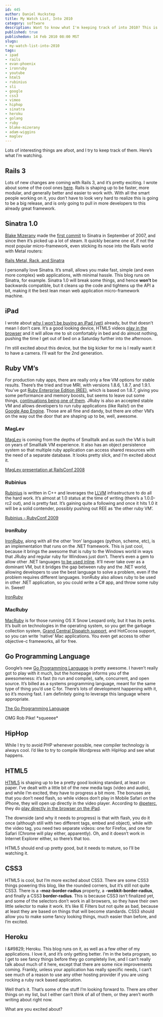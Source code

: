 ```yaml
--- 
id: 445
author: Daniel Huckstep
title: My Watch List, Into 2010
category: software
description: Want to know what I'm keeping track of into 2010? This is it.
published: true
publishedon: 14 Feb 2010 08:00 MST
slugs: 
- my-watch-list-into-2010
tags: 
- ipad
- rails
- evan-phoenix
- ironruby
- youtube
- html5
- rubinius
- sli
- google
- css3
- vimeo
- hiphop
- sinatra
- heroku
- golang
- ruby
- blake-mizerany
- adam-wiggins
- maglev
---
```

Lots of interesting things are afoot, and I try to keep track of them.
Here’s what I’m watching.

## Rails 3

Lots of new changes are coming with Rails 3, and it’s pretty exciting. I
wrote about some of the cool ones
[here](http://blog.darkhax.com/2010/02/06/rails-3-release-notes-what-does-it-mean-to-you).
Rails is shaping up to be faster, more modular, and generally better and
easier to work with. With all the smart people working on it, you don’t
have to look very hard to realize this is going to be a big release, and
is only going to pull in more developers to this already great
framework.

## Sinatra 1.0

[Blake Mizerany](http://github.com/bmizerany) made the [first
commit](http://github.com/sinatra/sinatra/commit/72be291da2bf7a5e2dacf8b9119a258d8db53c43)
to Sinatra in September of 2007, and since then it’s picked up a lot of
steam. It quickly became one of, if not the most popular
micro-framework, even sticking its nose into the Rails world with Metal
routers:

[Rails Metal, Rack, and
Sinatra](http://www.slideshare.net/adamwiggins/rails-metal-rack-and-sinatra)

I personally love Sinatra. It’s small, allows you make fast, simple (and
even more complex) web applications, with minimal hassle. This blog runs
on Sinatra, for example. Sinatra 1.0 will break some things, and hence
**won’t** be backwards compatible, but it cleans up the code and
tightens up the API a bit, making it the best lean mean web application
micro-framework machine.

## iPad

I wrote about [why I won’t be buying an iPad
(yet)](http://blog.darkhax.com/2010/02/01/why-i-won-t-be-buying-an-ipad-yet)
already, but that doesn’t mean I don’t care. It’s a good looking device,
HTML5 videos [play in the
browser](http://twitter.com/peterc/status/8928582766) and it will allow
me to sit comfortably in bed and do almost nothing, pushing the time I
get out of bed on a Saturday further into the afternoon.

I’m still excited about this device, but the big kicker for me is I
really want it to have a camera. I’ll wait for the 2nd generation.

## Ruby VM’s

For production ruby apps, there are really only a few VM options for
stable results. There’s the tried and true MRI, with versions 1.8.6,
1.8.7, and 1.9.1. You’ve got [Ruby Enterprise Edition
(REE)](http://www.rubyenterpriseedition.com/), which is based on 1.8.7,
giving you some performance and memory boosts, but seems to leave out
some things, [continuations being one of
them](http://twitter.com/lsegal/status/7293701988). JRuby is also an
accepted stable VM and allows developers to run ruby applications (like
Rails!) on the [Google App Engine](http://code.google.com/appengine/).
Those are all fine and dandy, but there are other VM’s on the way out
the door that are shaping up to be, well, awesome.

### MagLev

[MagLev](http://maglev.gemstone.com/) is coming from the depths of
Smalltalk and as such the VM is built on years of Smalltalk VM
experience. It also has an object persistence system so that multiple
ruby application can access shared resources with the need of a separate
database. It looks pretty slick, and I’m excited about it.

[MagLev presentation at RailsConf 2008](http://vimeo.com/1147409)

### Rubinius

[Rubinius](http://rubini.us/) is written in C++ and leverages the
[LLVM](http://llvm.org/) infrastructure to do all the hard work. It’s
almost at 1.0 status at the time of writing (there’s a 1.0.0-rc2 out),
and is pretty fast. It’s gaining quite a following and once it hits 1.0
it will be a solid contender, possibly pushing out REE as ‘the other
ruby VM’.

[Rubinius - RubyConf
2009](http://www.slideshare.net/evanphx/rubyconf-2009)

### IronRuby

[IronRuby](http://ironruby.net/), along with all the other ‘Iron’
languages (python, scheme, etc), is an implementation that runs on the
.NET framework. This is just cool, because it brings the awesome that is
ruby to the Windows world in ways that JRuby and regular ruby for
Windows just don’t. There’s even a gem to allow other .NET languages [to
be used inline](http://github.com/rvernagus/IronRubyInline). It’ll never
take over as a dominant VM, but it bridges the gap between ruby and the
.NET world, allowing developers to use the best language to solve a
problem, even if the problem requires different languages. IronRuby also
allows ruby to be used in other .NET application, so you could write a
C\# app, and throw some ruby in. Sweet!

[IronRuby](http://www.slideshare.net/BenHalluk/ironruby)

### MacRuby

[MacRuby](http://www.macruby.org/) is for those running OS X Snow
Leopard only, but it has its perks. It’s built on technologies in the
operating system, so you get the garbage collection system, [Grand
Central Dispatch
support](http://www.macruby.org/documentation/gcd.html), and HotCocoa
support, so you can write ‘native’ Mac applications. You even get access
to other objective-c frameworks, all for free.

## Go Programming Language

Google’s new [Go Programming Language](http://golang.org/) is pretty
awesome. I haven’t really got to play with it much, but the homepage
informs you of the awesomeness: it’s fast (to run and compile), safe,
concurrent, and open source. It’s billed as a systems programming
language, meant for the same type of thing you’d use C for. There’s lots
of development happening with it, so it’s moving fast. I am definitely
going to leverage this language where appropriate.

[The Go Programming
Language](http://www.youtube.com/watch?v=rKnDgT73v8s&feature=player_embedded)

OMG Rob Pike! \*squeeee\*

## HipHop

While I try to avoid PHP whenever possible, new compiler technology is
always cool. I’d like to try to compile Wordpress with HipHop and see
what happens.

## HTML5

[HTML5](http://www.w3.org/TR/html5/) is shaping up to be a pretty good
looking standard, at least on paper. I’ve dealt with a little bit of the
new media tags (video and audio), and while I’m excited, they have to
progress a bit more. The bonuses are that you don’t need flash, so while
videos don’t play in Mobile Safari on the iPhone, they will open up
directly in the video player. According to
[@peterc](http://twitter.com/peterc), they do [play directly in the
browser on the iPad](http://twitter.com/peterc/status/8928582766).

The downside (and why it needs to progress) is that with flash, you do
it once (although still with two different tags, embed and object),
while with the video tag, you need two separate videos: one for Firefox,
and one for Safari (Chrome will play either, apparently). Oh, and it
doesn’t work in Internet Explorer either, so there’s that too.

HTML5 should end up pretty good, but it needs to mature, so I’ll be
watching it.

## CSS3

HTML5 is cool, but I’m more excited about CSS3. There are some CSS3
things powering this blog, like the rounded corners, but it’s still not
quite CSS3. There is a **-moz-border-radius** property, a
**-webkit-border-radius**, and finally a CSS3 **border-radius**. This is
because CSS3 isn’t finalized yet, and some of the selectors don’t work
in all browsers, so they have their own little selector to make it work.
It’s like IE Filters but not quite as bad, because at least they are
based on things that will become standards. CSS3 should allow you to
make some fancy looking things, much easier than before, and I’m
excited.

## Heroku

I &\#9829; Heroku. This blog runs on it, as well as a few other of my
applications. I love it, and it’s only getting better. I’m in the beta
program, so I get to see fancy things before they go completely live,
and I can’t really talk about much of it here, except that there are
some nice improvements coming. Frankly, unless your application has
really specific needs, I can’t see much of a reason to use any other
hosting provider if you are using rocking a ruby rack based application.

Well that’s it. That’s some of the stuff I’m looking forward to. There
are other things on my list, but I either can’t think of all of them, or
they aren’t worth writing about right now.

What are you excited about?